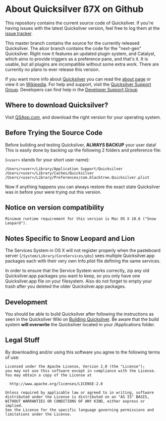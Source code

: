 About Quicksilver ß7X on Github
===============================

This repository contains the current source code of Quicksilver. If you're having issues with the latest Quicksilver version, feel free to log them at the [issue tracker](https://github.com/quicksilver/Quicksilver/issues). 

This master branch contains the source for the currently released Quicksilver.
The alcor branch contains the code for the "next-gen" Quicksilver. Right now it features an updated plugin system, and Catalyst, which aims to provide triggers as a preference pane, and that's it. It is usable, but all plugins are incompatible without some extra work. There are currently no plans to ever release this version.

If you want more info about [Quicksilver](http://qsapp.com) you can read the [about page](http://qsapp.com/about.php) or view it on [Wikipedia](http://en.wikipedia.org/wiki/Quicksilver_%28software%29 "Quicksilver Wikipedia article").
For help and support, visit the [Quicksilver Support Group](http://groups.google.com/group/blacktree-quicksilver "Quicksilver Google Group"). Developers can find help in the [Developer Support Group](https://groups.google.com/forum/?hl=en_US&fromgroups#!forum/quicksilver---development)


Where to download Quicksilver?
------------------------------

Visit [QSApp.com](http://qsapp.com/download.php), and download the right version for your operating system.


Before Trying the Source Code
-----------------------------

Before building and testing Quicksilver, **ALWAYS BACKUP** your user data!  
This is easily done by backing up the following 2 folders and preference file:

(`<user>` stands for your short user name):

`/Users/<user>/Library/Application Support/Quicksilver`  
`/Users/<user>/Library/Caches/Quicksilver`  
`/Users/<user>/Library/Preferences/com.blacktree.Quicksilver.plist`  

Now if anything happens you can always restore the exact state Quicksilver was in before
your were trying out this version. 


Notice on version compatibility
-------------------------------


    Minimum runtime requirement for this version is Mac OS X 10.6 ("Snow Leopard"). 

Notes Specific to Snow Leopard and Lion
---------------------------------------

The Services System in OS X will not register properly when the pasteboard server (`/System/Library/CoreServices/pbs`) sees multiple Quicksilver.app packages each with their very own Info.plist file defining the same services.

In order to ensure that the Service System works correctly, zip any old Quicksilver.app packages you want to keep, so you only have one Quicksilver.app file on your filesystem.
Also do not forget to empty your trash after you deleted the older Quicksilver.app packages.


Development
-----------

You should be able to build Quicksilver after following the instructions as seen in the Quicksilver Wiki on [Building Quicksilver](http://qsapp.com/wiki/Building_Quicksilver). Be aware that the build system **will overwrite** the Quicksilver located in your /Applications folder.


Legal Stuff 
-----------

By downloading and/or using this software you agree to the following terms of use:

    Licensed under the Apache License, Version 2.0 (the "License");
    you may not use this software except in compliance with the License.
    You may obtain a copy of the License at
    
      http://www.apache.org/licenses/LICENSE-2.0
    
    Unless required by applicable law or agreed to in writing, software
    distributed under the License is distributed on an "AS IS" BASIS,
    WITHOUT WARRANTIES OR CONDITIONS OF ANY KIND, either express or implied.
    See the License for the specific language governing permissions and
    limitations under the License.
